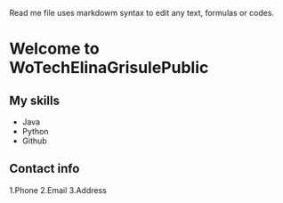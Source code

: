 Read me file uses markdowm syntax to edit any text, formulas or codes. 

# Welcome to WoTechElinaGrisulePublic
## My skills 
- Java
- Python
- Github
## Contact info 
  1.Phone 
  2.Email
  3.Address
